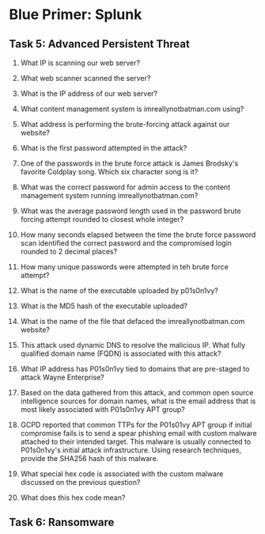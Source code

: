 # Blue Primer: Splunk

## Task 5: Advanced Persistent Threat
1. What IP is scanning our web server?

2. What web scanner scanned the server?

3. What is the IP address of our web server?

4. What content management system is imreallynotbatman.com using?

5. What address is performing the brute-forcing attack against our website?

6. What is the first password attempted in the attack?

7. One of the passwords in the brute force attack is James Brodsky's favorite Coldplay song. Which six character song is it?

8. What was the correct password for admin access to the content management system running imreallynotbatman.com?

9. What was the average password length used in the password brute forcing attempt rounded to closest whole integer?

10. How many seconds elapsed between the time the brute force password scan identified the correct password and the compromised login rounded to 2 decimal places?

11. How many unique passwords were attempted in teh brute force attempt?

12. What is the name of the executable uploaded by p01s0n1vy?

13. What is the MD5 hash of the executable uploaded?

14. What is the name of the file that defaced the imreallynotbatman.com website?

15. This attack used dynamic DNS to resolve the malicious IP. What fully qualified domain name (FQDN) is associated with this attack?

16. What IP address has P01s0n1vy tied to domains that are pre-staged to attack Wayne Enterprise?

17. Based on the data gathered from this attack, and common open source intelligence sources for domain names, what is the email address that is most likely associated with P01s0n1vy APT group?

18. GCPD reported that common TTPs for the P01s01vy APT group if initial compromise fails is to send a spear phishing email with custom malware attached to their intended target. This malware is usually connected to P01s0n1vy's initial attack infrastructure. Using research techniques, provide the SHA256 hash of this malware.

19. What special hex code is associated with the custom malware discussed on the previous question?

20. What does this hex code mean?

## Task 6: Ransomware

